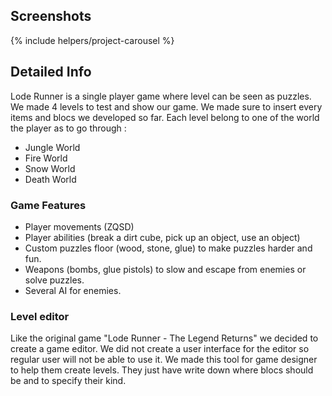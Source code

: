 <!---
Grégoire Boiron <gregoire.boiron@gmail.com>
Copyright (c) 2018 Grégoire Boiron  All Rights Reserved.
--->

Screenshots
--------------------
{% include helpers/project-carousel %}

Detailed Info
--------------------
Lode Runner is a single player game where level can be seen as puzzles. 
We made 4 levels to test and show our game. 
We made sure to insert every items and blocs we developed so far. 
Each level belong to one of the world the player as to go through :
* Jungle World
* Fire World
* Snow World
* Death World

### Game Features
* Player movements (ZQSD)
* Player abilities (break a dirt cube, pick up an object, use an object)
* Custom puzzles floor (wood, stone, glue) to make puzzles harder and fun.
* Weapons (bombs, glue pistols) to slow and escape from enemies or solve puzzles.
* Several AI for enemies.

### Level editor
Like the original game "Lode Runner - The Legend Returns" we decided to create a game editor. 
We did not create a user interface for the editor so regular user will not be able to use it. 
We made this tool for game designer to help them create levels. 
They just have write down where blocs should be and to specify their kind.
